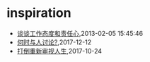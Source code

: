 # inspiration
* [谈谈工作态度和责任心](/2013/2013-02-05-responsibility-and-attibute),2013-02-05 15:45:46
* [何时与人讨论?](/2017/2017-12-12-discuss-with-others),2017-12-12
* [打倒重新审视人生](/2017/2017-10-24-different_sence_of_life),2017-10-24
